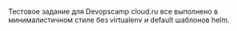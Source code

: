 Тестовое задание для Devopscamp cloud.ru
все выполнено в минималистичном стиле без virtualenv и default шаблонов helm.

